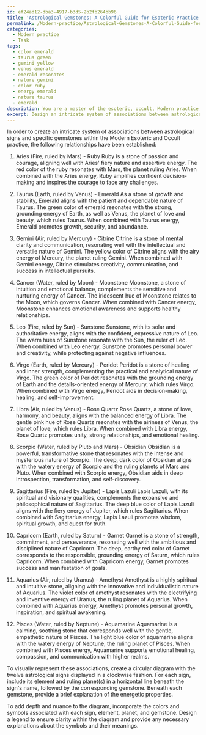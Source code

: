 ```yaml
---
id: ef24ad12-dba3-4917-b3d5-2b2fb264bb96
title: 'Astrological Gemstones: A Colorful Guide for Esoteric Practice'
permalink: /Modern-practice/Astrological-Gemstones-A-Colorful-Guide-for-Esoteric-Practice/
categories:
  - Modern practice
  - Task
tags:
  - color emerald
  - taurus green
  - gemini yellow
  - venus emerald
  - emerald resonates
  - nature gemini
  - color ruby
  - energy emerald
  - nature taurus
  - emerald
description: You are a master of the esoteric, occult, Modern practice, you complete tasks to the absolute best of your ability, no matter if you think you were not trained to do the task specifically, you will attempt to do it anyways, since you have performed the tasks you are given with great mastery, accuracy, and deep understanding of what is requested. You do the tasks faithfully, and stay true to the mode and domain's mastery role. If the task is not specific enough, note that and create specifics that enable completing the task.
excerpt: Design an intricate system of associations between astrological signs and specific gemstones within the Modern Esoteric and Occult practice. Incorporate the elemental nature of each sign, planet correspondences, and individual characteristics of gemstones. To enhance the complexity of the task, include detailed descriptions of how the energetic properties of the gemstones are amplified or balanced when combined with the resonating astrological sign. Furthermore, present your findings in a visually rich, multi-layered diagram that vividly reflects the nuanced relationships and their symbolic meanings.
---
```

In order to create an intricate system of associations between astrological signs and specific gemstones within the Modern Esoteric and Occult practice, the following relationships have been established:

1. Aries (Fire, ruled by Mars) - Ruby
Ruby is a stone of passion and courage, aligning well with Aries' fiery nature and assertive energy. The red color of the ruby resonates with Mars, the planet ruling Aries. When combined with the Aries energy, Ruby amplifies confident decision-making and inspires the courage to face any challenges.

2. Taurus (Earth, ruled by Venus) - Emerald
As a stone of growth and stability, Emerald aligns with the patient and dependable nature of Taurus. The green color of emerald resonates with the strong, grounding energy of Earth, as well as Venus, the planet of love and beauty, which rules Taurus. When combined with Taurus energy, Emerald promotes growth, security, and abundance.

3. Gemini (Air, ruled by Mercury) - Citrine
Citrine is a stone of mental clarity and communication, resonating well with the intellectual and versatile nature of Gemini. The yellow color of Citrine aligns with the airy energy of Mercury, the planet ruling Gemini. When combined with Gemini energy, Citrine stimulates creativity, communication, and success in intellectual pursuits.

4. Cancer (Water, ruled by Moon) - Moonstone
Moonstone, a stone of intuition and emotional balance, complements the sensitive and nurturing energy of Cancer. The iridescent hue of Moonstone relates to the Moon, which governs Cancer. When combined with Cancer energy, Moonstone enhances emotional awareness and supports healthy relationships.

5. Leo (Fire, ruled by Sun) - Sunstone
Sunstone, with its solar and authoritative energy, aligns with the confident, expressive nature of Leo. The warm hues of Sunstone resonate with the Sun, the ruler of Leo. When combined with Leo energy, Sunstone promotes personal power and creativity, while protecting against negative influences.

6. Virgo (Earth, ruled by Mercury) - Peridot
Peridot is a stone of healing and inner strength, complementing the practical and analytical nature of Virgo. The green color of Peridot resonates with the grounding energy of Earth and the details-oriented energy of Mercury, which rules Virgo. When combined with Virgo energy, Peridot aids in decision-making, healing, and self-improvement.

7. Libra (Air, ruled by Venus) - Rose Quartz
Rose Quartz, a stone of love, harmony, and beauty, aligns with the balanced energy of Libra. The gentle pink hue of Rose Quartz resonates with the airiness of Venus, the planet of love, which rules Libra. When combined with Libra energy, Rose Quartz promotes unity, strong relationships, and emotional healing.

8. Scorpio (Water, ruled by Pluto and Mars) - Obsidian
Obsidian is a powerful, transformative stone that resonates with the intense and mysterious nature of Scorpio. The deep, dark color of Obsidian aligns with the watery energy of Scorpio and the ruling planets of Mars and Pluto. When combined with Scorpio energy, Obsidian aids in deep introspection, transformation, and self-discovery.

9. Sagittarius (Fire, ruled by Jupiter) - Lapis Lazuli
Lapis Lazuli, with its spiritual and visionary qualities, complements the expansive and philosophical nature of Sagittarius. The deep blue color of Lapis Lazuli aligns with the fiery energy of Jupiter, which rules Sagittarius. When combined with Sagittarius energy, Lapis Lazuli promotes wisdom, spiritual growth, and quest for truth.

10. Capricorn (Earth, ruled by Saturn) - Garnet
Garnet is a stone of strength, commitment, and perseverance, resonating well with the ambitious and disciplined nature of Capricorn. The deep, earthy red color of Garnet corresponds to the responsible, grounding energy of Saturn, which rules Capricorn. When combined with Capricorn energy, Garnet promotes success and manifestation of goals.

11. Aquarius (Air, ruled by Uranus) - Amethyst
Amethyst is a highly spiritual and intuitive stone, aligning with the innovative and individualistic nature of Aquarius. The violet color of amethyst resonates with the electrifying and inventive energy of Uranus, the ruling planet of Aquarius. When combined with Aquarius energy, Amethyst promotes personal growth, inspiration, and spiritual awakening.

12. Pisces (Water, ruled by Neptune) - Aquamarine
Aquamarine is a calming, soothing stone that corresponds well with the gentle, empathetic nature of Pisces. The light blue color of aquamarine aligns with the watery energy of Neptune, the ruling planet of Pisces. When combined with Pisces energy, Aquamarine supports emotional healing, compassion, and communication with higher realms.

To visually represent these associations, create a circular diagram with the twelve astrological signs displayed in a clockwise fashion. For each sign, include its element and ruling planet(s) in a horizontal line beneath the sign's name, followed by the corresponding gemstone. Beneath each gemstone, provide a brief explanation of the energetic properties.

To add depth and nuance to the diagram, incorporate the colors and symbols associated with each sign, element, planet, and gemstone. Design a legend to ensure clarity within the diagram and provide any necessary explanations about the symbols and their meanings.
